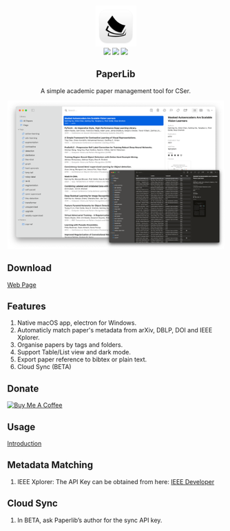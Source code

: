<div align="center">
<img src="./assets/icon.png" height="95" />
<br />
<img src="https://img.shields.io/github/v/release/GeoffreyChen777/paperlib.svg" />
<img src="https://img.shields.io/github/license/GeoffreyChen777/paperlib" />
<img src="https://img.shields.io/github/stars/GeoffreyChen777/paperlib" />
<h2>PaperLib</h2>
A simple academic paper management tool for CSer.
<br />
</div>


![](./assets/macOS_ui.png)

## Download
[Web Page](https://paperlib.geoch.top/)

## Features
1. Native macOS app, electron for Windows.
2. Automaticly match paper's metadata from arXiv, DBLP, DOI and IEEE Xplorer.
3. Organise papers by tags and folders.
4. Support Table/List view and dark mode.
5. Export paper reference to bibtex or plain text.
6. Cloud Sync (BETA)

## Donate

<a href="https://www.buymeacoffee.com/geoffreychen777" target="_blank"><img src="https://cdn.buymeacoffee.com/buttons/default-orange.png" alt="Buy Me A Coffee" height="41" width="174"></a>

## Usage
[Introduction](https://paperlib.geoch.top/introduction/)

## Metadata Matching
1. IEEE Xplorer: The API Key can be obtained from here: [IEEE Developer](https://developer.ieee.org/apps/mykeys)

## Cloud Sync
1. In BETA, ask Paperlib’s author for the sync API key.

